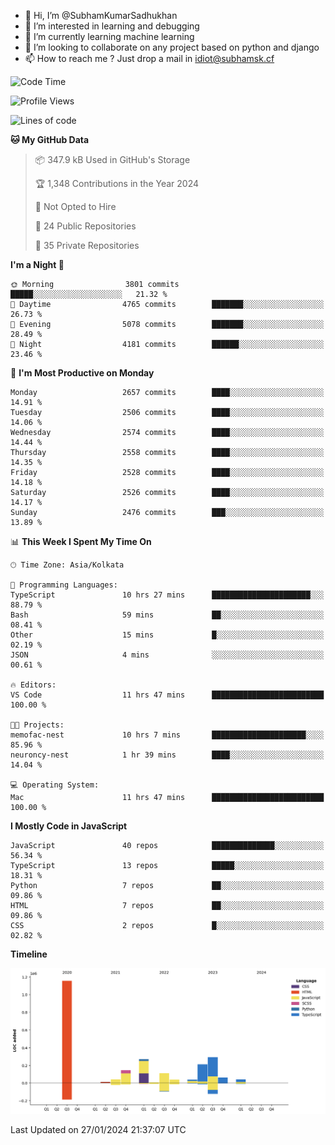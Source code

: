 - 👋 Hi, I’m @SubhamKumarSadhukhan
- 👀 I’m interested in learning and debugging
- 🌱 I’m currently learning machine learning
- 💞️ I’m looking to collaborate on any project based on python and django
- 📫 How to reach me ?
      Just drop a mail in idiot@subhamsk.cf

<!---
SubhamKumarSadhukhan/SubhamKumarSadhukhan is a ✨ special ✨ repository because its `README.md` (this file) appears on your GitHub profile.
You can click the Preview link to take a look at your changes.
--->


<!--START_SECTION:waka-->
![Code Time](http://img.shields.io/badge/Code%20Time-1%2C916%20hrs%201%20min-blue)

![Profile Views](http://img.shields.io/badge/Profile%20Views-0-blue)

![Lines of code](https://img.shields.io/badge/From%20Hello%20World%20I%27ve%20Written-2.4%20million%20lines%20of%20code-blue)

**🐱 My GitHub Data** 

> 📦 347.9 kB Used in GitHub's Storage 
 > 
> 🏆 1,348 Contributions in the Year 2024
 > 
> 🚫 Not Opted to Hire
 > 
> 📜 24 Public Repositories 
 > 
> 🔑 35 Private Repositories 
 > 
**I'm a Night 🦉** 

```text
🌞 Morning                3801 commits        █████░░░░░░░░░░░░░░░░░░░░   21.32 % 
🌆 Daytime                4765 commits        ███████░░░░░░░░░░░░░░░░░░   26.73 % 
🌃 Evening                5078 commits        ███████░░░░░░░░░░░░░░░░░░   28.49 % 
🌙 Night                  4181 commits        ██████░░░░░░░░░░░░░░░░░░░   23.46 % 
```
📅 **I'm Most Productive on Monday** 

```text
Monday                   2657 commits        ████░░░░░░░░░░░░░░░░░░░░░   14.91 % 
Tuesday                  2506 commits        ████░░░░░░░░░░░░░░░░░░░░░   14.06 % 
Wednesday                2574 commits        ████░░░░░░░░░░░░░░░░░░░░░   14.44 % 
Thursday                 2558 commits        ████░░░░░░░░░░░░░░░░░░░░░   14.35 % 
Friday                   2528 commits        ████░░░░░░░░░░░░░░░░░░░░░   14.18 % 
Saturday                 2526 commits        ████░░░░░░░░░░░░░░░░░░░░░   14.17 % 
Sunday                   2476 commits        ███░░░░░░░░░░░░░░░░░░░░░░   13.89 % 
```


📊 **This Week I Spent My Time On** 

```text
🕑︎ Time Zone: Asia/Kolkata

💬 Programming Languages: 
TypeScript               10 hrs 27 mins      ██████████████████████░░░   88.79 % 
Bash                     59 mins             ██░░░░░░░░░░░░░░░░░░░░░░░   08.41 % 
Other                    15 mins             █░░░░░░░░░░░░░░░░░░░░░░░░   02.19 % 
JSON                     4 mins              ░░░░░░░░░░░░░░░░░░░░░░░░░   00.61 % 

🔥 Editors: 
VS Code                  11 hrs 47 mins      █████████████████████████   100.00 % 

🐱‍💻 Projects: 
memofac-nest             10 hrs 7 mins       █████████████████████░░░░   85.96 % 
neuroncy-nest            1 hr 39 mins        ████░░░░░░░░░░░░░░░░░░░░░   14.04 % 

💻 Operating System: 
Mac                      11 hrs 47 mins      █████████████████████████   100.00 % 
```

**I Mostly Code in JavaScript** 

```text
JavaScript               40 repos            ██████████████░░░░░░░░░░░   56.34 % 
TypeScript               13 repos            █████░░░░░░░░░░░░░░░░░░░░   18.31 % 
Python                   7 repos             ██░░░░░░░░░░░░░░░░░░░░░░░   09.86 % 
HTML                     7 repos             ██░░░░░░░░░░░░░░░░░░░░░░░   09.86 % 
CSS                      2 repos             █░░░░░░░░░░░░░░░░░░░░░░░░   02.82 % 
```



**Timeline**

![Lines of Code chart](https://raw.githubusercontent.com/SubhamKumarSadhukhan/SubhamKumarSadhukhan/main/assets/bar_graph.png)


 Last Updated on 27/01/2024 21:37:07 UTC
<!--END_SECTION:waka-->
